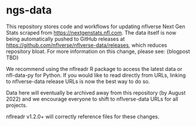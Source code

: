 # ngs-data

This repository stores code and workflows for updating nflverse Next Gen Stats scraped from <https://nextgenstats.nfl.com>. The data itself is now being automatically pushed to GitHub releases at https://github.com/nflverse/nflverse-data/releases, which reduces repository bloat. For more information on this change, please see: {blogpost TBD}

We recommend using the nflreadr R package to access the latest data or nfl-data-py for Python. If you would like to read directly from URLs, linking to nflverse-data release URLs is now the best way to do so.

Data here will eventually be archived away from this repository (by August 2022) and we encourage everyone to shift to nflverse-data URLs for all projects.

nflreadr v1.2.0+ will correctly reference files for these changes.
